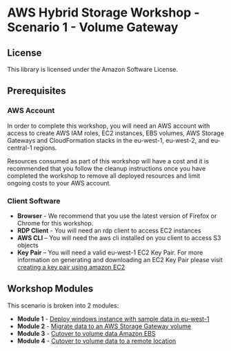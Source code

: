 # AWS Hybrid Storage Workshop - Scenario 1 - Volume Gateway

## License

This library is licensed under the Amazon Software License.

## Prerequisites

### AWS Account

In order to complete this workshop, you will need an AWS account with access to create AWS IAM roles, EC2 instances, EBS volumes, AWS Storage Gateways and CloudFormation stacks in the eu-west-1, eu-west-2, and eu-central-1 regions.

Resources consumed as part of this workshop will have a cost and it is recommended that you follow the cleanup instructions once you have completed the workshop to remove all deployed resources and limit ongoing costs to your AWS account.

### Client Software

* **Browser** - We recommend that you use the latest version of Firefox or Chrome for this workshop.
* **RDP Client** - You will need an rdp client to access EC2 instances
* **AWS CLI** – You will need the aws cli installed on you client to access S3 objects
* **Key Pair** – You will need a valid eu-west-1 EC2 Key Pair. For more information on generating and downloading an EC2 Key Pair please visit [creating a key pair using amazon EC2](http://docs.aws.amazon.com/AWSEC2/latest/UserGuide/ec2-key-pairs.html#having-ec2-create-your-key-pair)

## Workshop Modules ###

This scenario is broken into 2 modules:

* **Module 1** - [Deploy windows instance with sample data in eu-west-1](module-1/README.md)
* **Module 2** - [Migrate data to an AWS Storage Gateway volume](module-2/README.md)
* **Module 3** - [Cutover to volume data Amazon EBS](module-3/README.md)
* **Module 4** - [Cutover to volume data to a remote location](module-4/README.md)
